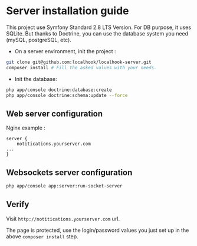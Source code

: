 Server installation guide
=========================

This project use Symfony Standard 2.8 LTS Version.
For DB purpose, it uses SQLite. But thanks to Doctrine, you can use the database system you need (mySQL, postgreSQL, etc).

- On a server environment, init the project :

```bash
git clone git@github.com:localhook/localhook-server.git
composer install # Fill the asked values with your needs.
```

- Init the database:

```bash
php app/console doctrine:database:create
php app/console doctrine:schema:update --force
```

Web server configuration
------------------------
Nginx example :

```nginx
server {
    notitications.yourserver.com
...
}
```

Websockets server configuration
-------------------------------

```bash
php app/console app:server:run-socket-server
```

Verify
------

Visit `http://notitications.yourserver.com` url.

The page is protected, use the login/password values you just set up in the above `composer install` step.

